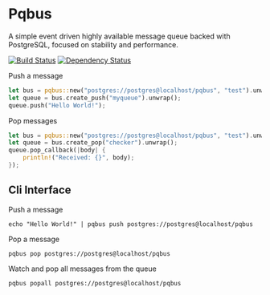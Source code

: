 # Pqbus
A simple event driven highly available message queue backed with PostgreSQL, focused on stability and performance.

[![Build Status](https://travis-ci.org/shanegibbs/pqbus.svg?branch=master)](https://travis-ci.org/shanegibbs/pqbus)
[![Dependency Status](https://dependencyci.com/github/shanegibbs/pqbus/badge)](https://dependencyci.com/github/shanegibbs/pqbus)

Push a message

```rust
let bus = pqbus::new("postgres://postgres@localhost/pqbus", "test").unwrap();
let queue = bus.create_push("myqueue").unwrap();
queue.push("Hello World!");
```

Pop messages

```rust
let bus = pqbus::new("postgres://postgres@localhost/pqbus", "test").unwrap();
let queue = bus.create_pop("checker").unwrap();
queue.pop_callback(|body| {
    println!("Received: {}", body);
});
```

## Cli Interface

Push a message

```
echo "Hello World!" | pqbus push postgres://postgres@localhost/pqbus
```

Pop a message

```
pqbus pop postgres://postgres@localhost/pqbus
```

Watch and pop all messages from the queue

```
pqbus popall postgres://postgres@localhost/pqbus
```
